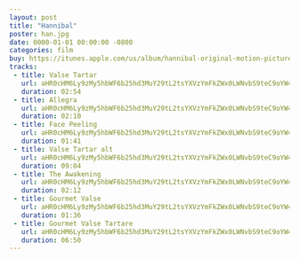 ```yaml
---
layout: post
title: "Hannibal"
poster: han.jpg
date: 0000-01-01 00:00:00 -0800
categories: film
buy: https://itunes.apple.com/us/album/hannibal-original-motion-picture/id371624981
tracks:
 - title: Valse Tartar
   url: aHR0cHM6Ly9zMy5hbWF6b25hd3MuY29tL2tsYXVzYmFkZWx0LWNvbS9teC9oYW4vVmFsc2UgVGFydGFyLm1wMw==
   duration: 02:54
 - title: Allegra
   url: aHR0cHM6Ly9zMy5hbWF6b25hd3MuY29tL2tsYXVzYmFkZWx0LWNvbS9teC9oYW4vQWxsZWdyYS5tcDM=
   duration: 02:10
 - title: Face Peeling
   url: aHR0cHM6Ly9zMy5hbWF6b25hd3MuY29tL2tsYXVzYmFkZWx0LWNvbS9teC9oYW4vRmFjZSBQZWVsaW5nLm1wMw==
   duration: 01:41
 - title: Valse Tartar alt
   url: aHR0cHM6Ly9zMy5hbWF6b25hd3MuY29tL2tsYXVzYmFkZWx0LWNvbS9teC9oYW4vVmFsc2UgVGFydGFyIGFsdC5tcDM=
   duration: 09:04
 - title: The Awakening
   url: aHR0cHM6Ly9zMy5hbWF6b25hd3MuY29tL2tsYXVzYmFkZWx0LWNvbS9teC9oYW4vVGhlIEF3YWtlbmluZy5tcDM=
   duration: 02:12
 - title: Gourmet Valse
   url: aHR0cHM6Ly9zMy5hbWF6b25hd3MuY29tL2tsYXVzYmFkZWx0LWNvbS9teC9oYW4vR291cm1ldCBWYWxzZS5tcDM=
   duration: 01:36
 - title: Gourmet Valse Tartare
   url: aHR0cHM6Ly9zMy5hbWF6b25hd3MuY29tL2tsYXVzYmFkZWx0LWNvbS9teC9oYW4vMDQgR291cm1ldCBWYWxzZSBUYXJ0YXJlLm1wMw==
   duration: 06:50
---
```

